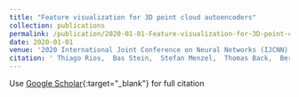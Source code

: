 ```yaml
---
title: "Feature visualization for 3D point cloud autoencoders"
collection: publications
permalink: /publication/2020-01-01-Feature-visualization-for-3D-point-cloud-autoencoders
date: 2020-01-01
venue: '2020 International Joint Conference on Neural Networks (IJCNN)'
citation: ' Thiago Rios,  Bas Stein,  Stefan Menzel,  Thomas Back,  Bernhard Sendhoff,  Patricia Wollstadt, &quot;Feature visualization for 3D point cloud autoencoders.&quot; 2020 International Joint Conference on Neural Networks (IJCNN), 2020.'
---
```

Use [Google Scholar](https://scholar.google.com/scholar?q=Feature+visualization+for+3D+point+cloud+autoencoders){:target="_blank"} for full citation